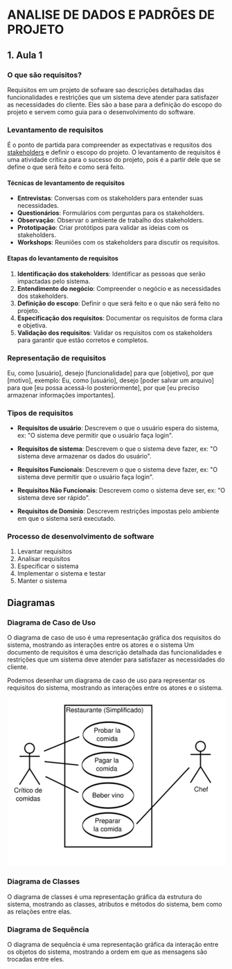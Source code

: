 # ANALISE DE DADOS E PADRÕES DE PROJETO

## 1. Aula 1

### O que são requisitos?
Requisitos em um projeto de sofware sao descrições detalhadas das funcionalidades e restrições que um sistema deve atender para satisfazer as necessidades do cliente. Eles são a base para a definição do escopo do projeto e servem como guia para o desenvolvimento do software.

### Levantamento de requisitos
É o ponto de partida para compreender as expectativas e requsitos dos [stakeholders](#stakeholders) e definir o escopo do projeto. O levantamento de requisitos é uma atividade crítica para o sucesso do projeto, pois é a partir dele que se define o que será feito e como será feito.

#### Técnicas de levantamento de requisitos
- **Entrevistas**: Conversas com os stakeholders para entender suas necessidades.
- **Questionários**: Formulários com perguntas para os stakeholders.
- **Observação**: Observar o ambiente de trabalho dos stakeholders.
- **Prototipação**: Criar protótipos para validar as ideias com os stakeholders.
- **Workshops**: Reuniões com os stakeholders para discutir os requisitos.

#### Etapas do levantamento de requisitos
1. **Identificação dos stakeholders**: Identificar as pessoas que serão impactadas pelo sistema.
2. **Entendimento do negócio**: Compreender o negócio e as necessidades dos stakeholders.
3. **Definição do escopo**: Definir o que será feito e o que não será feito no projeto.
4. **Especificação dos requisitos**: Documentar os requisitos de forma clara e objetiva.
5. **Validação dos requisitos**: Validar os requisitos com os stakeholders para garantir que estão corretos e completos.

### Representação de requisitos
Eu, como [usuário], desejo [funcionalidade] para que [objetivo], por que [motivo], exemplo: Eu, como [usuário], desejo [poder salvar um arquivo] para que [eu possa acessá-lo posteriormente], por que [eu preciso armazenar informações importantes].

### Tipos de requisitos
- **Requisitos de usuário**: Descrevem o que o usuário espera do sistema, ex: "O sistema deve permitir que o usuário faça login".
- **Requisitos de sistema**: Descrevem o que o sistema deve fazer, ex: "O sistema deve armazenar os dados do usuário".

- **Requisitos Funcionais**: Descrevem o que o sistema deve fazer, ex: "O sistema deve permitir que o usuário faça login".
- **Requisitos Não Funcionais**: Descrevem como o sistema deve ser, ex: "O sistema deve ser rápido".
- **Requisitos de Domínio**: Descrevem restrições impostas pelo ambiente em que o sistema será executado.

### Processo de desenvolvimento de software
1. Levantar requisitos
2. Analisar requisitos
3. Especificar o sistema
4. Implementar o sistema e testar
5. Manter o sistema

## Diagramas 

### Diagrama de Caso de Uso
O diagrama de caso de uso é uma representação gráfica dos requisitos do sistema, mostrando as interações entre os atores e o sistema
Um documento de requisitos é uma descrição detalhada das funcionalidades e restrições que um sistema deve atender para satisfazer as necessidades do cliente.

Podemos desenhar um diagrama de caso de uso para representar os requisitos do sistema, mostrando as interações entre os atores e o sistema.

![alt text](image.png)

### Diagrama de Classes
O diagrama de classes é uma representação gráfica da estrutura do sistema, mostrando as classes, atributos e métodos do sistema, bem como as relações entre elas.

### Diagrama de Sequência
O diagrama de sequência é uma representação gráfica da interação entre os objetos do sistema, mostrando a ordem em que as mensagens são trocadas entre eles.



